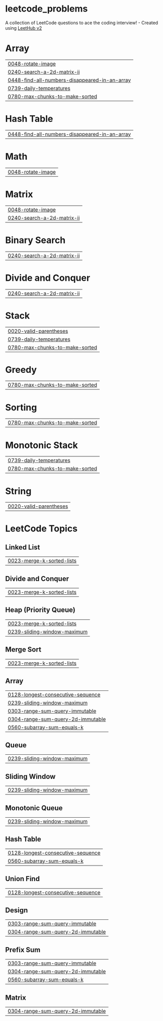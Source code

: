 # leetcode_problems
A collection of LeetCode questions to ace the coding interview! - Created using [LeetHub v2](https://github.com/arunbhardwaj/LeetHub-2.0)


# Array
|  |
| ------- |
| [0048-rotate-image](https://github.com/noc-turne/leetcode_problems/tree/master/0048-rotate-image) |
| [0240-search-a-2d-matrix-ii](https://github.com/noc-turne/leetcode_problems/tree/master/0240-search-a-2d-matrix-ii) |
| [0448-find-all-numbers-disappeared-in-an-array](https://github.com/noc-turne/leetcode_problems/tree/master/0448-find-all-numbers-disappeared-in-an-array) |
| [0739-daily-temperatures](https://github.com/noc-turne/leetcode_problems/tree/master/0739-daily-temperatures) |
| [0780-max-chunks-to-make-sorted](https://github.com/noc-turne/leetcode_problems/tree/master/0780-max-chunks-to-make-sorted) |
# Hash Table
|  |
| ------- |
| [0448-find-all-numbers-disappeared-in-an-array](https://github.com/noc-turne/leetcode_problems/tree/master/0448-find-all-numbers-disappeared-in-an-array) |
# Math
|  |
| ------- |
| [0048-rotate-image](https://github.com/noc-turne/leetcode_problems/tree/master/0048-rotate-image) |
# Matrix
|  |
| ------- |
| [0048-rotate-image](https://github.com/noc-turne/leetcode_problems/tree/master/0048-rotate-image) |
| [0240-search-a-2d-matrix-ii](https://github.com/noc-turne/leetcode_problems/tree/master/0240-search-a-2d-matrix-ii) |
# Binary Search
|  |
| ------- |
| [0240-search-a-2d-matrix-ii](https://github.com/noc-turne/leetcode_problems/tree/master/0240-search-a-2d-matrix-ii) |
# Divide and Conquer
|  |
| ------- |
| [0240-search-a-2d-matrix-ii](https://github.com/noc-turne/leetcode_problems/tree/master/0240-search-a-2d-matrix-ii) |
# Stack
|  |
| ------- |
| [0020-valid-parentheses](https://github.com/noc-turne/leetcode_problems/tree/master/0020-valid-parentheses) |
| [0739-daily-temperatures](https://github.com/noc-turne/leetcode_problems/tree/master/0739-daily-temperatures) |
| [0780-max-chunks-to-make-sorted](https://github.com/noc-turne/leetcode_problems/tree/master/0780-max-chunks-to-make-sorted) |
# Greedy
|  |
| ------- |
| [0780-max-chunks-to-make-sorted](https://github.com/noc-turne/leetcode_problems/tree/master/0780-max-chunks-to-make-sorted) |
# Sorting
|  |
| ------- |
| [0780-max-chunks-to-make-sorted](https://github.com/noc-turne/leetcode_problems/tree/master/0780-max-chunks-to-make-sorted) |
# Monotonic Stack
|  |
| ------- |
| [0739-daily-temperatures](https://github.com/noc-turne/leetcode_problems/tree/master/0739-daily-temperatures) |
| [0780-max-chunks-to-make-sorted](https://github.com/noc-turne/leetcode_problems/tree/master/0780-max-chunks-to-make-sorted) |
# String
|  |
| ------- |
| [0020-valid-parentheses](https://github.com/noc-turne/leetcode_problems/tree/master/0020-valid-parentheses) |
<!---LeetCode Topics Start-->
# LeetCode Topics
## Linked List
|  |
| ------- |
| [0023-merge-k-sorted-lists](https://github.com/noc-turne/leetcode_problems/tree/master/0023-merge-k-sorted-lists) |
## Divide and Conquer
|  |
| ------- |
| [0023-merge-k-sorted-lists](https://github.com/noc-turne/leetcode_problems/tree/master/0023-merge-k-sorted-lists) |
## Heap (Priority Queue)
|  |
| ------- |
| [0023-merge-k-sorted-lists](https://github.com/noc-turne/leetcode_problems/tree/master/0023-merge-k-sorted-lists) |
| [0239-sliding-window-maximum](https://github.com/noc-turne/leetcode_problems/tree/master/0239-sliding-window-maximum) |
## Merge Sort
|  |
| ------- |
| [0023-merge-k-sorted-lists](https://github.com/noc-turne/leetcode_problems/tree/master/0023-merge-k-sorted-lists) |
## Array
|  |
| ------- |
| [0128-longest-consecutive-sequence](https://github.com/noc-turne/leetcode_problems/tree/master/0128-longest-consecutive-sequence) |
| [0239-sliding-window-maximum](https://github.com/noc-turne/leetcode_problems/tree/master/0239-sliding-window-maximum) |
| [0303-range-sum-query-immutable](https://github.com/noc-turne/leetcode_problems/tree/master/0303-range-sum-query-immutable) |
| [0304-range-sum-query-2d-immutable](https://github.com/noc-turne/leetcode_problems/tree/master/0304-range-sum-query-2d-immutable) |
| [0560-subarray-sum-equals-k](https://github.com/noc-turne/leetcode_problems/tree/master/0560-subarray-sum-equals-k) |
## Queue
|  |
| ------- |
| [0239-sliding-window-maximum](https://github.com/noc-turne/leetcode_problems/tree/master/0239-sliding-window-maximum) |
## Sliding Window
|  |
| ------- |
| [0239-sliding-window-maximum](https://github.com/noc-turne/leetcode_problems/tree/master/0239-sliding-window-maximum) |
## Monotonic Queue
|  |
| ------- |
| [0239-sliding-window-maximum](https://github.com/noc-turne/leetcode_problems/tree/master/0239-sliding-window-maximum) |
## Hash Table
|  |
| ------- |
| [0128-longest-consecutive-sequence](https://github.com/noc-turne/leetcode_problems/tree/master/0128-longest-consecutive-sequence) |
| [0560-subarray-sum-equals-k](https://github.com/noc-turne/leetcode_problems/tree/master/0560-subarray-sum-equals-k) |
## Union Find
|  |
| ------- |
| [0128-longest-consecutive-sequence](https://github.com/noc-turne/leetcode_problems/tree/master/0128-longest-consecutive-sequence) |
## Design
|  |
| ------- |
| [0303-range-sum-query-immutable](https://github.com/noc-turne/leetcode_problems/tree/master/0303-range-sum-query-immutable) |
| [0304-range-sum-query-2d-immutable](https://github.com/noc-turne/leetcode_problems/tree/master/0304-range-sum-query-2d-immutable) |
## Prefix Sum
|  |
| ------- |
| [0303-range-sum-query-immutable](https://github.com/noc-turne/leetcode_problems/tree/master/0303-range-sum-query-immutable) |
| [0304-range-sum-query-2d-immutable](https://github.com/noc-turne/leetcode_problems/tree/master/0304-range-sum-query-2d-immutable) |
| [0560-subarray-sum-equals-k](https://github.com/noc-turne/leetcode_problems/tree/master/0560-subarray-sum-equals-k) |
## Matrix
|  |
| ------- |
| [0304-range-sum-query-2d-immutable](https://github.com/noc-turne/leetcode_problems/tree/master/0304-range-sum-query-2d-immutable) |
<!---LeetCode Topics End-->